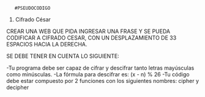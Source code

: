       #PSEUDOCODIGO

1. Cifrado César

CREAR UNA WEB QUE PIDA INGRESAR UNA FRASE Y SE PUEDA CODIFICAR A CIFRADO CESAR,
CON UN DESPLAZAMIENTO DE 33 ESPACIOS HACIA LA DERECHA.


   SE DEBE TENER EN CUENTA LO SIGUIENTE:

 -Tu programa debe ser capaz de cifrar y descifrar tanto letras mayúsculas
como minúsculas.
 -La fórmula para descifrar es: (x - n) % 26
 -Tu código debe estar compuesto por 2 funciones con los siguientes
nombres: cipher y decipher
